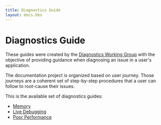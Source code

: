 ```yaml
---
title: Diagnostics Guide
layout: docs.hbs
---
```


# Diagnostics Guide

These guides were created by the [Diagnostics Working Group][] with the
objective of providing guidance when diagnosing an issue in a user's
application.

The documentation project is organized based on user journey. Those journeys
are a coherent set of step-by-step procedures that a user can follow to
root-cause their issues.

This is the available set of diagnostics guides:

- [Memory](/guides/diagnostics/memory)
- [Live Debugging](/guides/diagnostics/live-debugging)
- [Poor Performance](/guides/diagnostics/poor-performance)

[Diagnostics Working Group]: https://github.com/nodejs/diagnostics
